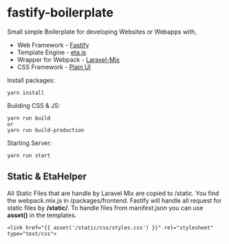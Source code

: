 # fastify-boilerplate

Small simple Boilerplate for developing Websites or Webapps with,

* Web Framework - [Fastify](https://www.fastify.io/)
* Template Engine - [eta.js](https://eta.js.org/)
* Wrapper for Webpack - [Laravel-Mix](https://laravel-mix.com/)
* CSS Framework - [Plain UI](https://plain-ui.com/)

Install packages:

```
yarn install
```

Building CSS & JS:
```
yarn run build
or
yarn run build-production
```

Starting Server:
```
yarn run start
```

## Static & EtaHelper

All Static Files that are handle by Laravel Mix are copied to /static. You find
the webpack.mix.js in /packages/frontend. Fastify will handle all request for
static files by **/static/<filename>**. To handle files from manifest.json you
can use **asset()** in the templates.

```
<link href="{{ asset('/static/css/styles.css') }}" rel="stylesheet" type="text/css">
```